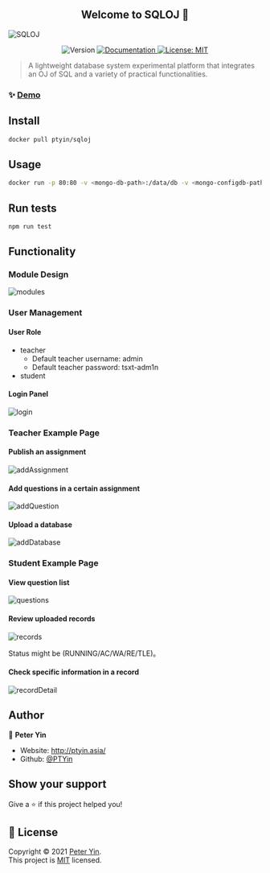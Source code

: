 
<h2 align="center">Welcome to SQLOJ 👋</h2>

<img alt="SQLOJ" src="doc/images/logo.png"/>
<p align="center">
  <img alt="Version" src="https://img.shields.io/badge/version-0.1.0-blue.svg?cacheSeconds=2592000" />
  <a href="https://blog.csdn.net/weixin_43090100/article/details/118505354" target="_blank">
    <img alt="Documentation" src="https://img.shields.io/badge/documentation-yes-brightgreen.svg" />
  </a>
  <a href="https://opensource.org/licenses/MIT" target="_blank">
    <img alt="License: MIT" src="https://img.shields.io/badge/License-MIT-yellow.svg" />
  </a>
</p>

> A lightweight database system experimental platform that integrates an OJ of SQL and a variety of practical functionalities.


### ✨ [Demo](http://ptyin.asia:8080/)

## Install

```sh
docker pull ptyin/sqloj
```

## Usage

```sh
docker run -p 80:80 -v <mongo-db-path>:/data/db -v <mongo-configdb-path>:/data/configdb -v <sqlite-path>:/var/lib/sqloj ptyin/sqloj:latest 
```

## Run tests

```sh
npm run test
```

## Functionality

### Module Design

![modules](doc/images/modules.png)

### User Management

#### User Role

- teacher
  - Default teacher username: admin
  - Default teacher password: tsxt-adm1n
- student

#### Login Panel

![login](doc/images/login.png)

### Teacher Example Page

#### Publish an assignment

![addAssignment](doc/images/addAssignment.png)

#### Add questions in a certain assignment

![addQuestion](doc/images/addQuestion.png)


#### Upload a database

![addDatabase](doc/images/addDatabase.png)

### Student Example Page

#### View question list

![questions](doc/images/questions.png)


#### Review uploaded records

![records](doc/images/records.png)

Status might be (RUNNING/AC/WA/RE/TLE)。

#### Check specific information in a record

![recordDetail](doc/images/recordDetail.png)

## Author

👤 **Peter Yin**

* Website: http://ptyin.asia/
* Github: [@PTYin](https://github.com/PTYin)

## Show your support

Give a ⭐️ if this project helped you!

## 📝 License

Copyright © 2021 [Peter Yin](https://github.com/PTYin).<br />
This project is [MIT](https://opensource.org/licenses/MIT) licensed.
